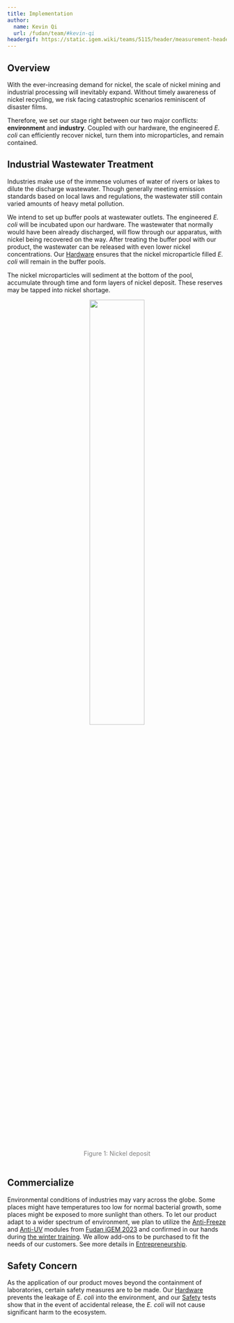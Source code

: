 ```yaml
---
title: Implementation
author:
  name: Kevin Qi
  url: /fudan/team/#kevin-qi
headergif: https://static.igem.wiki/teams/5115/header/measurement-header.gif
---
```



## Overview

With the ever-increasing demand for nickel, the scale of nickel mining and industrial processing will inevitably expand. Without timely awareness of nickel recycling, we risk facing catastrophic scenarios reminiscent of disaster films.

Therefore, we set our stage right between our two major conflicts: **environment** and **industry**. Coupled with our hardware, the engineered *E. coli* can efficiently recover nickel, turn them into microparticles, and remain contained.


## Industrial Wastewater Treatment

Industries make use of the immense volumes of water of rivers or lakes to dilute the discharge wastewater. Though generally meeting emission standards based on local laws and regulations, the wastewater still contain varied amounts of heavy metal pollution.

We intend to set up buffer pools at wastewater outlets. The engineered *E. coli* will be incubated upon our hardware. The wastewater that normally would have been already discharged, will flow through our apparatus, with nickel being recovered on the way. After treating the buffer pool with our product, the wastewater can be released with even lower nickel concentrations. Our [Hardware](/fudan/hardware/) ensures that the nickel microparticle filled *E. coli* will remain in the buffer pools.

The nickel microparticles will sediment at the bottom of the pool, accumulate through time and form layers of nickel deposit. These reserves may be tapped into nickel shortage.

<div style="text-align: center;">
    <img src="https://static.igem.wiki/teams/5115/test/yagi.jpg" style='width:50%'>
    <div>
        <span style="color:gray">Figure 1: Nickel deposit</span>
        <br><br>
    </div>
</div>


## Commercialize

Environmental conditions of industries may vary across the globe. Some places might have temperatures too low for normal bacterial growth, some places might be exposed to more sunlight than others. To let our product adapt to a wider spectrum of environment, we plan to utilize the [Anti-Freeze](https://2023.igem.wiki/fudan/results/#anti-freeze-module) and [Anti-UV](https://2023.igem.wiki/fudan/results/#_1-survival-system) modules from [Fudan iGEM 2023](https://2023.igem.wiki/fudan/results/) and confirmed in our hands during [the winter training](/fudan/heritage/). We allow add-ons to be purchased to fit the needs of our customers. See more details in [Entrepreneurship](/fudan/entrepreneurship/).


## Safety Concern

As the application of our product moves beyond the containment of laboratories, certain safety measures are to be made. Our [Hardware](/fudan/hardware/) prevents the leakage of *E. coli* into the environment, and our [Safety](/fudan/safety/) tests show that in the event of accidental release, the *E. coli* will not cause significant harm to the ecosystem.

